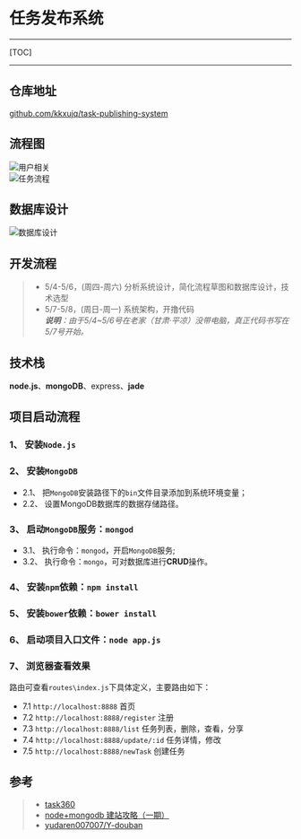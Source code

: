 # 任务发布系统

--- 

[TOC]

---

## 仓库地址

[github.com/kkxujq/task-publishing-system](https://github.com/kkxujq/task-publishing-system)

## 流程图

![用户相关](http://oe8r161mt.bkt.clouddn.com/taskSystem/user.png?imageView/2/w/500/q/100)
<br>
![任务流程](http://oe8r161mt.bkt.clouddn.com/taskSystem/task.png?imageView/2/w/500/q/100)


## 数据库设计

![数据库设计](http://oe8r161mt.bkt.clouddn.com/taskSystem/DB.png?imageView/2/w/500/q/100)


## 开发流程

> - 5/4-5/6，(周四-周六) 分析系统设计，简化流程草图和数据库设计，技术选型
> - 5/7-5/8，(周日-周一) 系统架构，开撸代码<br>
> ***说明**：由于5/4~5/6号在老家（甘肃·平凉）没带电脑，真正代码书写在5/7号开始。*


## 技术栈

**node.js**、**mongoDB**、express、**jade**


## 项目启动流程

### 1、 安装`Node.js`
### 2、 安装`MongoDB`
 - 2.1、 把`MongoDB`安装路径下的`bin`文件目录添加到系统环境变量；
 - 2.2、 设置MongoDB数据库的数据存储路径。

### 3、 启动`MongoDB`服务：`mongod`
 - 3.1、 执行命令：`mongod`，开启`MongoDB`服务;
 - 3.2、 执行命令：`mongo`，可对数据库进行**CRUD**操作。

### 4、 安装`npm`依赖：`npm install`
### 5、 安装`bower`依赖：`bower install`
### 6、 启动项目入口文件：`node app.js`
### 7、 浏览器查看效果
 路由可查看`routes\index.js`下具体定义，主要路由如下：
 - 7.1  `http://localhost:8888` 首页
 - 7.2  `http://localhost:8888/register` 注册
 - 7.3  `http://localhost:8888/list` 任务列表，删除，查看，分享
 - 7.4  `http://localhost:8888/update/:id` 任务详情，修改
 - 7.5  `http://localhost:8888/newTask` 创建任务
 

## 参考

> - [task360](http://www.task360.net/)
> - [node+mongodb 建站攻略（一期）](http://www.imooc.com/learn/75)
> - [yudaren007007/Y-douban](https://github.com/yudaren007007/Y-douban)




